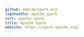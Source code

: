 ```yaml
---
github: amplab/spark-ec2
logohandle: apache_spark
sort: apache_spark
title: Apache Spark
website: https://spark.apache.org/
---
```

